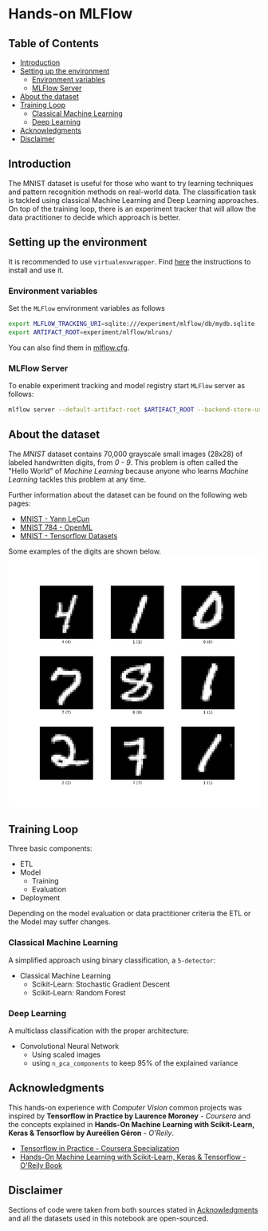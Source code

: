 # Hands-on MLFlow <!-- omit in toc -->

## Table of Contents <!-- omit in toc -->

- [Introduction](#introduction)
- [Setting up the environment](#setting-up-the-environment)
  - [Environment variables](#environment-variables)
  - [MLFlow Server](#mlflow-server)
- [About the dataset](#about-the-dataset)
- [Training Loop](#training-loop)
  - [Classical Machine Learning](#classical-machine-learning)
  - [Deep Learning](#deep-learning)
- [Acknowledgments](#acknowledgments)
- [Disclaimer](#disclaimer)

## Introduction

The MNIST dataset is useful for those who want to try learning techniques and pattern recognition methods on real-world data. The classification task is tackled using classical Machine Learning and Deep Learning approaches. On top of the training loop, there is an experiment tracker that will allow the data practitioner to decide which approach is better.

## Setting up the environment

It is recommended to use `virtualenvwrapper`. Find [here](https://virtualenvwrapper.readthedocs.io/en/latest/) the instructions to install and use it.

### Environment variables

Set the `MLFlow` environment variables as follows

```bash
export MLFLOW_TRACKING_URI=sqlite:///experiment/mlflow/db/mydb.sqlite
export ARTIFACT_ROOT=experiment/mlflow/mlruns/
```

You can also find them in [mlflow.cfg](mlflow.cfg).

### MLFlow Server

To enable experiment tracking and model registry start `MLFlow` server as follows:

```bash
mlflow server --default-artifact-root $ARTIFACT_ROOT --backend-store-uri $MLFLOW_TRACKING_URI
```

## About the dataset

The *MNIST* dataset contains 70,000 grayscale small images (28x28) of labeled handwritten digits, from *0 - 9*. This problem is often called the "Hello World" of *Machine Learning* because anyone who learns *Machine Learning* tackles this problem at any time.

Further information about the dataset can be found on the following web pages:

- [MNIST - Yann LeCun](http://yann.lecun.com/exdb/mnist/)
- [MNIST 784 - OpenML](https://www.openml.org/d/554)
- [MNIST - Tensorflow Datasets](https://www.tensorflow.org/datasets/catalog/mnist)

Some examples of the digits are shown below.
![MNIST](./assets/MNIST.png)

## Training Loop

Three basic components:

- ETL
- Model
  - Training
  - Evaluation
- Deployment

Depending on the model evaluation or data practitioner criteria the ETL or the Model may suffer changes.

### Classical Machine Learning

A simplified approach using binary classification, a `5-detector`:

- Classical Machine Learning
  - Scikit-Learn: Stochastic Gradient Descent
  - Scikit-Learn: Random Forest

### Deep Learning

A multiclass classification with the proper architecture:

- Convolutional Neural Network
  - Using scaled images
  - using `n_pca_components` to keep 95% of the explained variance

## Acknowledgments

This hands-on experience with *Computer Vision* common projects was inspired by **Tensorflow in Practice by Laurence Moroney** - *Coursera* and the concepts explained in **Hands-On Machine Learning with Scikit-Learn, Keras &amp; Tensorflow by Aureélien Géron** - *O'Reily*.

- [Tensorflow in Practice - Coursera Specialization](https://www.coursera.org/specializations/tensorflow-in-practice)
- [Hands\-On Machine Learning with Scikit\-Learn, Keras &amp; Tensorflow \- O'Reily Book](https://www.oreilly.com/library/view/hands-on-machine-learning/9781492032632/)

## Disclaimer

Sections of code were taken from both sources stated in [Acknowledgments](#acknowledgments) and all the datasets used in this notebook are open-sourced.